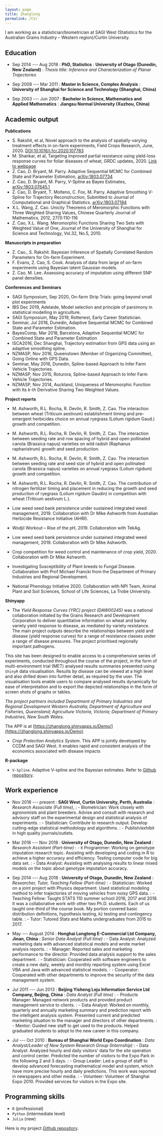 ```yaml
---
layout: page
title: Zhanglong
permalink: /CV/
---
```


I am working as a statistician/biometrician at SAGI West (Statistics for the Australian Grains Industry – Western region)/Curtin University.



Education
---------

- Sep 2014 --- Aug 2018
:   **PhD, Statistics**
:   **University of Otago (Dunedin, New Zealand)**
:   *Thesis title: Inference and Characterization of Planar Trajectories*

- Sep 2008 --- Mar 2011
:   **Master in Science, Complex Analysis**
:   **University of Shanghai for Science and Technology (Shanghai, China)**

- Sep 2003 --- Jun 2007
:   **Bachelor in Science, Mathematics and Applied Mathematics**
:   **Jiangsu Normal University (Xuzhou, China)**




Academic output
----------
**Publications**

- S. Rakshit, et al, Novel approach to the analysis of spatially-varying treatment effects in on-farm experiments, Field Crops Research, June, 2020. [DOI:10.1016/j.fcr.2020.107783](https://doi.org/10.1016/j.fcr.2020.107783)
- M. Shankar, et al, Targeting improved partial resistance using yield-loss response curves for foliar diseases of wheat, GRDC updates, 2020. [Link to webpage](https://grdc.com.au/resources-and-publications/grdc-update-papers/tab-content/grdc-update-papers/2020/02/targeting-improved-partial-resistance-using-yield-loss-response-curves-for-foliar-diseases-of-wheat)
- Z. Cao, D. Bryant, M. Parry. Adaptive Sequential MCMC for Combined State and Parameter Estimation, [arXiv:1803.07734](https://arxiv.org/abs/1803.07734)
- Z. Cao, D. Bryant, M. Parry, V-Spline as Bayes Estimates, [arXiv:1803.07645.1](https://arxiv.org/abs/1803.07645)
- Z. Cao, D. Bryant, T. Molteno, C. Fox, M. Parry. Adaptive Smoothing V-Spline for Trajectory Reconstruction, Submitted to Journal of Computational and Graphical Statistics. [arXiv:1803.07184](https://arxiv.org/abs/1803.07184)
- X.L. Wang, Z. Cao. Unicity Theorems of Meromorphic Functions with Three Weighted Sharing Values,
Chinese Quarterly Journal of Mathematics, 2012, 27(1):110-116
- Z. Cao, X.L. Wang. Meromorphic Functions Sharing Two Sets with Weighted Value of One, Journal of the
University of Shanghai for Science and Technology, Vol.32, No.5, 2010.


**Manuscripts in preparation**

- Z. Cao., S. Rakshit. Bayesian Inference of Spatially Correlated Random Parameters for On-farm Experiment.
- F. Evans, Z. Cao, S. Cook. Analysis of data from large of on-farm experiments using Bayesian latent
Gaussian models.
- Z. Cao, M. Lee. Assessing accuracy of imputation using different SNP panel densities.


**Conferences and Seminars**

- SAGI Symposium, Sep 2020, On-farm Strip Trials: going beyond small plot experiments
- IBS Dec 2019, Adelaide, Model selection and principle of parsimony in statistical modelling in agriculture.
- SAGI Symposium, May 2019, Rottenest, Early Career Statistician.
- Seminar, Jul 2018, Dunedin, Adaptive Sequential MCMC for Combined State and Parameter Estimation.
- BayesComp, Mar 2018, Barcelona, Adaptive Sequential MCMC for Combined State and Parameter Estimation
- ISCA2016, Dec Shanghai, Trajectory estimation from GPS data using an adaptive smoothing spline.
- NZMASP, Nov 2016, Queenstown (Member of Organizing Committee), Going Online with GPS Data.
- Seminar, May 2016, Dunedin, Spline-based Approach to Infer Farm Vehicle Trajectories.
- NZMASP, Nov 2015, Roturora, Spline-based Approach to Infer Farm Vehicle Trajectories.
- NZMASP, Nov 2014, Auckland, Uniqueness of Meromorphic Function with Its *k*-th Derivative Sharing Two
Weighted Values.


**Project reports**

- M. Ashworth, R.L. Rocha, R. Devlin, R. Smith, Z. Cao. The interaction between wheat (Triticum aestivum) establishment timing and pre-emergent herbicides choice on annual ryegrass (Lolium rigidum Gaud.) growth and competition.
- M. Ashworth, R.L. Rocha, R. Devlin, R. Smith, Z. Cao. The interaction between seeding rate and row spacing of hybrid and open pollinated canola (Brassica napus) varieties on wild radish (Raphanus raphanistrum) growth and seed production.
- M. Ashworth, R.L. Rocha, R. Devlin, R. Smith, Z. Cao. The interaction between seeding rate and seed size of hybrid and open pollinated canola (Brassica napus) varieties on annual ryegrass (Lolium rigidum) growth and competition.
- M. Ashworth, R.L. Rocha, R. Devlin, R. Smith, Z. Cao. The contribution of nitrogen fertilizer timing and placement in reducing the growth and seed production of ryegrass (Lolium rigidum Gaudin) in competition with wheat (Triticum aestivum L.).

- Low weed seed bank persistence under sustained integrated weed management, 2019. Collaboration with
Dr Mike Ashworth from Australian Herbicide Resistance Initiative (AHRI).
- Wodjil Workout – Rise of the pH, 2019. Collaboration with TekAg.
- Low weed seed bank persistence under sustained integrated weed management, 2019. Collaboration with
Dr Mike Ashworth.
- Crop competition for weed control and maintenance of crop yield, 2020. Collaboration with Dr Mike Ashworth.
- Investigating Susceptibility of Plant breeds to Fungal Disease. Collaboration with Prof Michael Francki from the Department of Primary Industries and Regional Development.
- National Phenology Initiative 2020. Collaboration with NPI Team, Animal Plant and Soil Sciences, School of Life Sciences, La Trobe University.


**Shinyapp**

- The *Yield Response Curves (YRC) project (DAW00245)* was a national collaboration initiated by the Grains Research and Development Corporation to deliver quantitative information on wheat and barley variety yield response to disease, as mediated by variety resistance. The main project outputs describe the relationships between yield and disease (yield response curves) for a range of resistance classes under a range of disease pressures. The project prioritised regionally important pathogens.

This site has been designed to enable access to a comprehensive series of experiments, conducted throughout the course of the project, in the form of multi-environment trial (MET) analysed results summaries presented using `ShinyR` data visualisation. Results by disease can be viewed at a high level and also drilled down into further detail, as required by the user. The visualisation tools enable users to compare analysed results dynamically for ease of interpretation and to export the depicted relationships in the form of screen shots of graphs or tables.

*The project partners included Department of Primary Industries and Regional Development Western Australia; Department of Agriculture and Fisheries, Queensland; Agriculture Victoria, Victoria; Department of Primary Industries, New South Wales.*

The APP is at [https://zhanglong.shinyapps.io/Demo/](https://zhanglong.shinyapps.io/Demo)

- *Crop Protection Analytics System*. This APP is jointly developed by CCDM and SAGI West. It enables rapid and consistent analysis of the economics associated with disease impacts


**R-package**

- `V-Spline`. Adaptive V-spline and the Bayesian estimates. Refer to [Github repository](https://github.com/jeromecy/VSplinePackage).



Work experience
----------

- Nov 2018 --- present
:   **SAGI West, Curtin University, Perth, Australia**
:   *Research Associate (Full time)*,
:   - Biometrician: Work closely with agronomists and plant breeders. Advise and consult with research and advisory staff on the experimental design and statistical analysis of experiments.
:   - Statistician: Contribute to research output. Develop cutting-edge statistical methodology and algorithms.
:   - Publish/exhibit in high quality journals/outlets.

- Mar 2018 --- Nov 2018
:   **University of Otago, Dunedin, New Zealand**
:   *Research Assistant (Part-time)*
:   - `R` Programmer: Working on genotype imputation research topic. Assisting with developing and coding in R to achieve a higher accuracy and efficiency. Testing computer code for big data set.
:   - Data Analyst: Assisting with analysing results to linear mixed models on the topic about genotype imputation accuracy.


- Sep 2014 --- Aug 2018
:   **University of Otago, Dunedin, New Zealand**
:   *Researcher, Tutor, Teaching Fellow (Part-time)*
:   - Statistician: Worked on a joint project with Physics department. Used statistical modeling method to infer trajectories of moving vehicles from noisy GPS data.
:   - Teaching Fellow: Taught STATS 110 summer school 2016, 2017 and 2018. It was a collaborative work
with other two Ph.D. students. Each of us taught one-third of the course book. My portion covered basic
distribution definitions, hypothesis testing, `R2` testing and contingency table.
:   - Tutor: Tutored Stats and Maths undergraduates from 2015 to 2017.


- May --- August 2014
:   **Honghai Longteng E-Commercial Ltd Company, Jinan, China**
:   *Senior Data Analyst (Full time)*
:   - Data Analyst: Analyzed marketing data with advanced statistical models and wrote market analysis reports.
:   - Manager: Reported sales and marketing performance to the director. Provided data analysis support to the sales department.
:   - Statistician: Cooperated with software engineers to create a new daily, weekly and monthly reporting system using Excel VBA and Java with advanced statistical models.
:   - Cooperator: Cooperated with other departments to improve the security of the data management system.

- Jul 2011 --- Jun 2013
:   **Beijing Yisheng Leju Information Service Ltd Company, Beijing, China**
:   *Data Analyst (Full time)*
:   - Products Manager: Managed network products and provided product management service to clients.
:   - Data Analyst: Worked on monthly, quarterly and annually marketing summary and prediction report with the intelligent analysis system. Presented current and predicted marketing situation to the manager and directors of other departments.
:   - Mentor: Guided new staff to get used to the products. Helped graduated students to adopt to the new
career in this company.

- Jul --- Oct 2010
:   **Bureau of Shanghai World Expo Coordination**
:   *Data Analyst/Leader of New System Research Group (Internship)*
:   - Data Analyst: Analyzed hourly and daily visitors’ data for the site operation and control center. Predicted the number of visitors to the Expo Park in the following 2 and 3 days.
:   - Group Leader: Led a group of staff to develop advanced forecasting mathematical model and system, which have more precise hourly and daily predictions. This work was reported in newspapers and other media.
:   - Volunteer: Volunteer of Shanghai Expo 2010. Provided services for visitors in the Expo site.




Programming skills
----------------------

- `R` (professional)
- `Python` (intermediate level)
- `Julia` (new)

Here is my project [Github repository](https://github.com/jeromecy).
